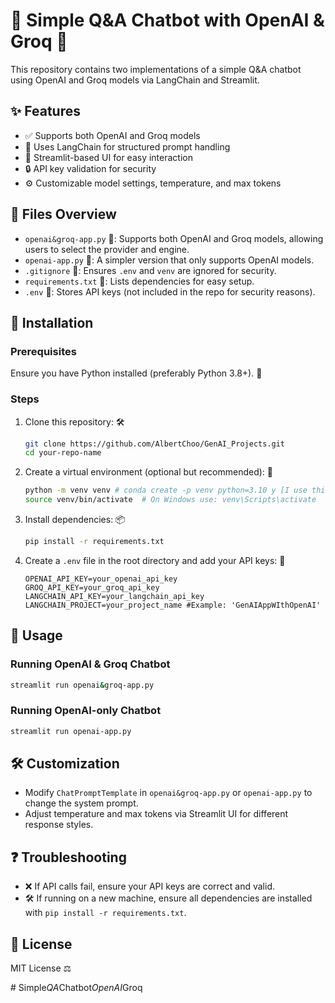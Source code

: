 # 🤖 Simple Q&A Chatbot with OpenAI & Groq 🚀

This repository contains two implementations of a simple Q&A chatbot using OpenAI and Groq models via LangChain and Streamlit.

## ✨ Features
- ✅ Supports both OpenAI and Groq models
- 🧠 Uses LangChain for structured prompt handling
- 🎨 Streamlit-based UI for easy interaction
- 🔒 API key validation for security
- ⚙️ Customizable model settings, temperature, and max tokens

## 📂 Files Overview
- `openai&groq-app.py` 📌: Supports both OpenAI and Groq models, allowing users to select the provider and engine.
- `openai-app.py` 📝: A simpler version that only supports OpenAI models.
- `.gitignore` 🚫: Ensures `.env` and `venv` are ignored for security.
- `requirements.txt` 📄: Lists dependencies for easy setup.
- `.env` 🔑: Stores API keys (not included in the repo for security reasons).

## 🔧 Installation

### Prerequisites
Ensure you have Python installed (preferably Python 3.8+). 🐍

### Steps
1. Clone this repository: 🛠️
   ```bash
   git clone https://github.com/AlbertChoo/GenAI_Projects.git
   cd your-repo-name
   ```
2. Create a virtual environment (optional but recommended): 🌱
   ```bash
   python -m venv venv # conda create -p venv python=3.10 y [I use this], conda activate venv/
   source venv/bin/activate  # On Windows use: venv\Scripts\activate 
   ```
3. Install dependencies: 📦
   ```bash
   pip install -r requirements.txt
   ```
4. Create a `.env` file in the root directory and add your API keys: 🔑
   ```env
   OPENAI_API_KEY=your_openai_api_key
   GROQ_API_KEY=your_groq_api_key
   LANGCHAIN_API_KEY=your_langchain_api_key
   LANGCHAIN_PROJECT=your_project_name #Example: 'GenAIAppWIthOpenAI'
   ```

## 🚀 Usage

### Running OpenAI & Groq Chatbot
```bash
streamlit run openai&groq-app.py
```

### Running OpenAI-only Chatbot
```bash
streamlit run openai-app.py
```

## 🛠️ Customization
- Modify `ChatPromptTemplate` in `openai&groq-app.py` or `openai-app.py` to change the system prompt.
- Adjust temperature and max tokens via Streamlit UI for different response styles.

## ❓ Troubleshooting
- ❌ If API calls fail, ensure your API keys are correct and valid.
- 🛠️ If running on a new machine, ensure all dependencies are installed with `pip install -r requirements.txt`.

## 📜 License
MIT License ⚖️

#   S i m p l e _ Q A _ C h a t b o t _ O p e n A I _ G r o q  
 